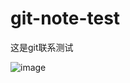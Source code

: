 # git-note-test
这是git联系测试

![image](https://github.com/dense77/git-note-test/assets/87631110/6990a903-a2bf-4b26-bb60-3193ab8592b7)
